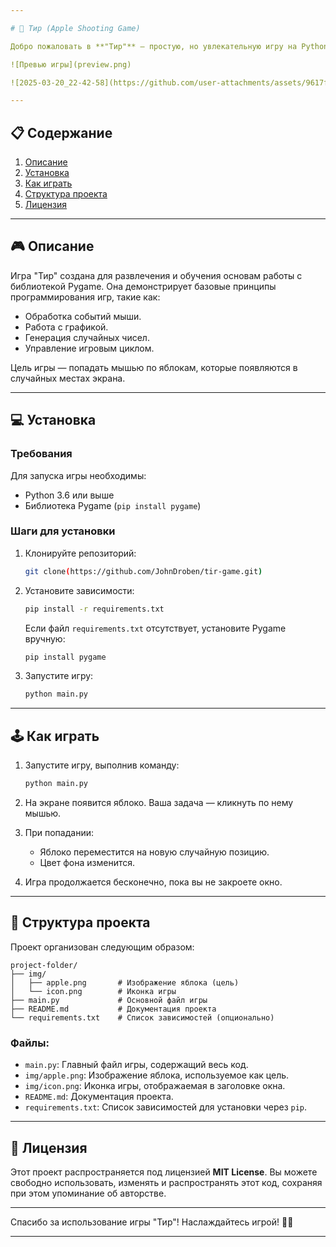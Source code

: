 ```yaml
---

# 🎯 Тир (Apple Shooting Game)

Добро пожаловать в **"Тир"** — простую, но увлекательную игру на Python с использованием библиотеки Pygame! Ваша задача — стрелять по яблокам, кликая по ним мышью. После каждого попадания яблоко перемещается на новую случайную позицию, а цвет фона меняется. 

![Превью игры](preview.png)  

![2025-03-20_22-42-58](https://github.com/user-attachments/assets/9617f617-74e2-4691-a7eb-d3c20c0fce96)

---
```


## 📋 Содержание
1. [Описание](#описание)
2. [Установка](#установка)
3. [Как играть](#как-играть)
4. [Структура проекта](#структура-проекта)
5. [Лицензия](#лицензия)

---

## 🎮 Описание

Игра "Тир" создана для развлечения и обучения основам работы с библиотекой Pygame. Она демонстрирует базовые принципы программирования игр, такие как:
- Обработка событий мыши.
- Работа с графикой.
- Генерация случайных чисел.
- Управление игровым циклом.

Цель игры — попадать мышью по яблокам, которые появляются в случайных местах экрана.

---

## 💻 Установка

### Требования
Для запуска игры необходимы:
- Python 3.6 или выше
- Библиотека Pygame (`pip install pygame`)

### Шаги для установки
1. Клонируйте репозиторий:
   ```bash
   git clone(https://github.com/JohnDroben/tir-game.git)
   
   ```

2. Установите зависимости:
   ```bash
   pip install -r requirements.txt
   ```
   Если файл `requirements.txt` отсутствует, установите Pygame вручную:
   ```bash
   pip install pygame
   ```

3. Запустите игру:
   ```bash
   python main.py
   ```

---

## 🕹️ Как играть

1. Запустите игру, выполнив команду:
   ```bash
   python main.py
   ```

2. На экране появится яблоко. Ваша задача — кликнуть по нему мышью.

3. При попадании:
   - Яблоко переместится на новую случайную позицию.
   - Цвет фона изменится.

4. Игра продолжается бесконечно, пока вы не закроете окно.

---

## 📂 Структура проекта

Проект организован следующим образом:

```
project-folder/
├── img/
│   ├── apple.png       # Изображение яблока (цель)
│   └── icon.png        # Иконка игры
├── main.py             # Основной файл игры
├── README.md           # Документация проекта
└── requirements.txt    # Список зависимостей (опционально)
```

### Файлы:
- `main.py`: Главный файл игры, содержащий весь код.
- `img/apple.png`: Изображение яблока, используемое как цель.
- `img/icon.png`: Иконка игры, отображаемая в заголовке окна.
- `README.md`: Документация проекта.
- `requirements.txt`: Список зависимостей для установки через `pip`.

---

## 📜 Лицензия

Этот проект распространяется под лицензией **MIT License**. Вы можете свободно использовать, изменять и распространять этот код, сохраняя при этом упоминание об авторстве.

---


Спасибо за использование игры "Тир"! Наслаждайтесь игрой! 🎯🍎

---
